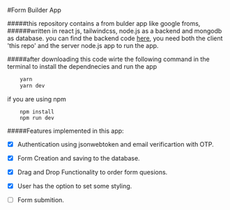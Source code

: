 #Form Builder App

#####this repository contains a from bulder app like google froms,
######written in react js, tailwindcss, node.js as a backend and mongodb as database.
you can find the backend code [here]("https://github.com/wadaln3ma/Form-Builder-API-Node" "nodejs api"), you need both the client 'this repo' and the server node.js app to run the app.

#####after downloading this code wirte the following command in the terminal to install the dependnecies and run the app
```bash
    yarn
    yarn dev
```
if you are using npm
```
    npm install
    npm run dev
```

#####Features implemented in this app:
* [x] Authentication using jsonwebtoken and email verificartion with OTP.
* [x] Form Creation and saving to the database.
* [x] Drag and Drop Functionality to order form quesions.
* [x] User has the option to set some styling.
* [ ] Form submition.

